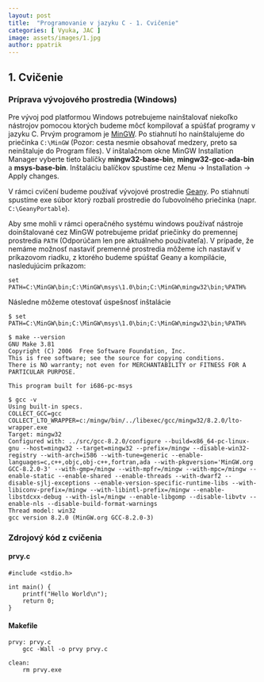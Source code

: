 ```yaml
---
layout: post
title:  "Programovanie v jazyku C - 1. Cvičenie"
categories: [ Vyuka, JAC ]
image: assets/images/1.jpg
author: ppatrik
---
```


## 1. Cvičenie

### Príprava vývojového prostredia (Windows)

Pre vývoj pod platformou Windows potrebujeme nainštalovať niekoľko nástrojov pomocou ktorých budeme môcť kompilovať a spúšťať programy v jazyku C.
Prvým programom je [MinGW](https://osdn.net/projects/mingw/downloads/68260/mingw-get-setup.exe/).
Po stiahnutí ho nainštalujeme do priečinka `C:\MinGW` (Pozor: cesta nesmie obsahovať medzery, preto sa neinštaluje do Program files).
V inštalačnom okne MinGW Installation Manager vyberte tieto balíčky **mingw32-base-bin**, **mingw32-gcc-ada-bin** a **msys-base-bin**.
Inštaláciu balíčkov spustíme cez Menu -> Installation -> Apply changes.

V rámci cvičení budeme používať vývojové prostredie [Geany](https://portableapps.com/apps/development/geany_portable).
Po stiahnutí spustíme exe súbor ktorý rozbalí prostredie do ľubovolného priečinka (napr. `C:\GeanyPortable`).

Aby sme mohli v rámci operačného systému windows používať nástroje doinštalované cez MinGW potrebujeme pridať priečinky do premennej prostredia `PATH` (Odporúčam len pre aktuálneho používateľa).
V prípade, že nemáme možnosť nastaviť premenné prostredia môžeme ich nastaviť v príkazovom riadku, z ktorého budeme spúštať Geany a kompilácie, nasledujúcim príkazom:

```
set PATH=C:\MinGW\bin;C:\MinGW\msys\1.0\bin;C:\MinGW\mingw32\bin;%PATH%
```

Následne môžeme otestovať úspešnosť inštalácie

```
$ set PATH=C:\MinGW\bin;C:\MinGW\msys\1.0\bin;C:\MinGW\mingw32\bin;%PATH%

$ make --version
GNU Make 3.81
Copyright (C) 2006  Free Software Foundation, Inc.
This is free software; see the source for copying conditions.
There is NO warranty; not even for MERCHANTABILITY or FITNESS FOR A
PARTICULAR PURPOSE.

This program built for i686-pc-msys

$ gcc -v
Using built-in specs.
COLLECT_GCC=gcc
COLLECT_LTO_WRAPPER=c:/mingw/bin/../libexec/gcc/mingw32/8.2.0/lto-wrapper.exe
Target: mingw32
Configured with: ../src/gcc-8.2.0/configure --build=x86_64-pc-linux-gnu --host=mingw32 --target=mingw32 --prefix=/mingw --disable-win32-registry --with-arch=i586 --with-tune=generic --enable-languages=c,c++,objc,obj-c++,fortran,ada --with-pkgversion='MinGW.org GCC-8.2.0-3' --with-gmp=/mingw --with-mpfr=/mingw --with-mpc=/mingw --enable-static --enable-shared --enable-threads --with-dwarf2 --disable-sjlj-exceptions --enable-version-specific-runtime-libs --with-libiconv-prefix=/mingw --with-libintl-prefix=/mingw --enable-libstdcxx-debug --with-isl=/mingw --enable-libgomp --disable-libvtv --enable-nls --disable-build-format-warnings
Thread model: win32
gcc version 8.2.0 (MinGW.org GCC-8.2.0-3)
```

### Zdrojový kód z cvičenia

#### prvy.c
```
#include <stdio.h>

int main() {
    printf("Hello World\n");
    return 0;
}
```

#### Makefile
```
prvy: prvy.c
    gcc -Wall -o prvy prvy.c

clean:
    rm prvy.exe
```